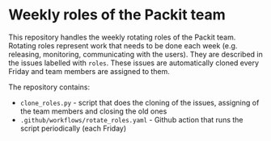 # Weekly roles of the Packit team

This repository handles the weekly rotating roles of the Packit team.
Rotating roles represent work that needs to be done each week (e.g. releasing,
monitoring, communicating with the users). They are described in the issues labelled with `roles`.
These issues are automatically cloned every Friday and team members are assigned to them.

The repository contains:

- `clone_roles.py` - script that does the cloning of the issues, assigning of the team members
  and closing the old ones
- `.github/workflows/rotate_roles.yaml` - Github action that runs the script periodically (each Friday)
